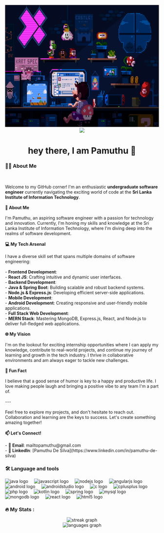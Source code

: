 <div align="center">
  <img  height="400" src="https://github.com/Pamuthu-De-Silva/Pamuthu-De-Silva/blob/8fd3d94c38d11b2cb82612f57a5a11c9ad938525/mario.gif" />
</div>

<div align="center">
  

</div>

<div align="center">
  <img src="https://visitor-badge.laobi.icu/badge?page_id=Pamuthu-De-Silva.Pamuthu-De-Silva&" />
</div>

<h1 align="center">hey there, I am Pamuthu 👋</h1>

<h3 align="left">👩‍💻  About Me</h3>

<p align="left"><br><br>Welcome to my GitHub corner! I'm an enthusiastic <b>undergraduate software engineer</b> currently navigating the exciting world of code at the <b>Sri Lanka Institute of Information Technology</b>. <br><br><b>🚀 About Me</b><br><br>I'm Pamuthu, an aspiring software engineer with a passion for technology and innovation. Currently, I'm honing my skills and knowledge at the Sri Lanka Institute of Information Technology, where I'm diving deep into the realms of software development.<br><br>
<b>💻 My Tech Arsenal</b><br><br>I have a diverse skill set that spans multiple domains of software engineering:<br><br>- <b>Frontend Development</b>: <br>  - <b>React JS</b>: Crafting intuitive and dynamic user interfaces.<br>- <b>Backend Development</b>: <br>  - <b>Java & Spring Boot</b>: Building scalable and robust backend systems.<br>  - <b>Node.js & Express.js</b>: Developing efficient server-side applications.<br>- <b>Mobile Development</b>: <br>  - <b>Android Development</b>: Creating responsive and user-friendly mobile applications.<br>- <b>Full Stack Web Development</b>: <br>  - <b>MERN Stack</b>: Mastering MongoDB, Express.js, React, and Node.js to deliver full-fledged web applications.<br><br>
<b>🌐 My Vision</b><br><br>I'm on the lookout for exciting internship opportunities where I can apply my knowledge, contribute to real-world projects, and continue my journey of learning and growth in the tech industry. I thrive in collaborative environments and am always eager to tackle new challenges.<br><br>
<b>🎉 Fun Fact</b><br><br>I believe that a good sense of humor is key to a happy and productive life. I love making people laugh and bringing a positive vibe to any team I'm a part of. <br><br>---<br><br>Feel free to explore my projects, and don't hesitate to reach out. Collaboration and learning are the keys to success. Let's create something amazing together!<br><br><b>📫 Let's Connect!</b><br><br>- 📧 <b>Email</b>: mailtopamuthu@gmail.com<br>- 💼 <b>LinkedIn</b>: [Pamuthu De Silva](https://www.linkedin.com/in/pamuthu-de-silva)</p>

<h3 align="left">🛠 Language and tools</h3>

<div align="left">
  <img src="https://cdn.jsdelivr.net/gh/devicons/devicon/icons/java/java-original.svg" height="40" alt="java logo" />
  <img width="12" />
  <img src="https://cdn.jsdelivr.net/gh/devicons/devicon/icons/javascript/javascript-original.svg" height="40" alt="javascript logo" />
  <img width="12" />
  <img src="https://cdn.jsdelivr.net/gh/devicons/devicon/icons/nodejs/nodejs-original.svg" height="40" alt="nodejs logo" />
  <img width="12" />
  <img src="https://cdn.jsdelivr.net/gh/devicons/devicon/icons/angularjs/angularjs-original.svg" height="40" alt="angularjs logo" />
  <img width="12" />
  <img src="https://cdn.jsdelivr.net/gh/devicons/devicon/icons/android/android-original.svg" height="40" alt="android logo" />
  <img width="12" />
  <img src="https://cdn.jsdelivr.net/gh/devicons/devicon/icons/androidstudio/androidstudio-original.svg" height="40" alt="androidstudio logo" />
  <img width="12" />
  <img src="https://cdn.jsdelivr.net/gh/devicons/devicon/icons/c/c-original.svg" height="40" alt="c logo" />
  <img width="12" />
  <img src="https://cdn.jsdelivr.net/gh/devicons/devicon/icons/cplusplus/cplusplus-original.svg" height="40" alt="cplusplus logo" />
  <img width="12" />
  <img src="https://cdn.jsdelivr.net/gh/devicons/devicon/icons/php/php-original.svg" height="40" alt="php logo" />
  <img width="12" />
  <img src="https://cdn.jsdelivr.net/gh/devicons/devicon/icons/kotlin/kotlin-original.svg" height="40" alt="kotlin logo" />
  <img width="12" />
  <img src="https://cdn.jsdelivr.net/gh/devicons/devicon/icons/spring/spring-original.svg" height="40" alt="spring logo" />
  <img width="12" />
  <img src="https://cdn.jsdelivr.net/gh/devicons/devicon/icons/mysql/mysql-original.svg" height="40" alt="mysql logo" />
  <img width="12" />
  <img src="https://cdn.jsdelivr.net/gh/devicons/devicon/icons/mongodb/mongodb-original.svg" height="40" alt="mongodb logo" />
  <img width="12" />
  <img src="https://cdn.jsdelivr.net/gh/devicons/devicon/icons/react/react-original.svg" height="40" alt="react logo" />
  <img width="12" />
  <img src="https://cdn.jsdelivr.net/gh/devicons/devicon/icons/html5/html5-original.svg" height="40" alt="html5 logo" />
</div>

<h3 align="left">🔥 My Stats :</h3>

<div align="center">
  <img src="https://streak-stats.demolab.com?user=Pamuthu-De-Silva&locale=en&mode=daily&theme=dark&hide_border=false&border_radius=5&order=3" height="220" alt="streak graph" />
</div>

<div align="center">
  <img src="https://github-readme-stats.vercel.app/api/top-langs?username=Pamuthu-De-Silva&locale=en&hide_title=false&layout=compact&card_width=320&langs_count=5&theme=dracula&hide_border=false&order=2" height="150" alt="languages graph" />
</div>
